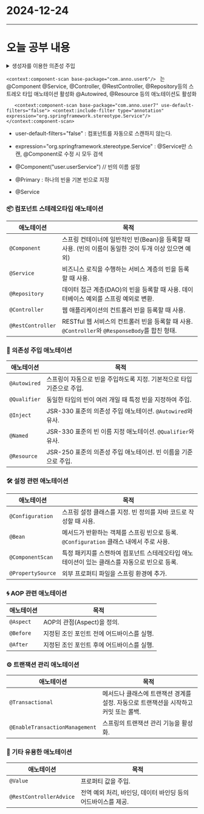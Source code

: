 # 2024-12-24
---

# 오늘 공부 내용

<details>
  <summary>생성자를 이용한 의존성 주입</summary>

  ```java
package com.anno.user1;

import org.springframework.beans.factory.annotation.Autowired;

public class User2 {

  private UserService userService;

  // 생성자를 이용한 의존성 주입
  // 스프링 5.1 이상부터는 <context:annotation-config />가 설정되어 있는 경우 생성자를 이용한 의존성 주입에서 @Autowired 생략가능
  @Autowired
  public User2(UserService userService) {
    this.userService = userService;
  }

  public void write() {
    String s = userService.message();

    System.out.println("-- 애노테이션 : 생성자를 이용한 의존관계 설정 -- ");
    System.out.println(s);
  }
}
   ```

</details>

`<context:component-scan base-package="com.anno.user6"/> ` 는 
@Component @Service, @Controller, @RestController, @Repository등의 스트레오 타입 애노테이션 활성화 
@Autowired, @Resource 등의 애노테이션도 활성화 

`	<context:component-scan base-package="com.anno.user7" use-default-filters="false">
		<context:include-filter type="annotation" expression="org.springframework.stereotype.Service"/>
	</context:component-scan>`
- user-default-filters="false" : 컴포넌트를 자동으로 스캔하지 않는다. 
- expression="org.springframework.stereotype.Service" : @Service만 스캔, @Component로 수정 시 모두 검색 

- @Component("user.userService") // 빈의 이름 설정
- @Primary : 하나의 빈을 기본 빈으로 지정 
- @Service 

### 📦 컴포넌트 스테레오타입 애노테이션

| **애노테이션**      | **목적**                                                                  |
|---------------------|-------------------------------------------------------------------------|
| `@Component`        | 스프링 컨테이너에 일반적인 빈(Bean)을 등록할 때 사용. (빈의 이름이 동일한 것이 두개 이상 있으면 예외)          |
| `@Service`          | 비즈니스 로직을 수행하는 서비스 계층의 빈을 등록할 때 사용.                                      |
| `@Repository`       | 데이터 접근 계층(DAO)의 빈을 등록할 때 사용. 데이터베이스 예외를 스프링 예외로 변환.                     |
| `@Controller`       | 웹 애플리케이션의 컨트롤러 빈을 등록할 때 사용.                                             |
| `@RestController`   | RESTful 웹 서비스의 컨트롤러 빈을 등록할 때 사용. `@Controller`와 `@ResponseBody`를 합친 형태. |

### 🔗 의존성 주입 애노테이션

| **애노테이션**      | **목적**                                                                                       |
|---------------------|------------------------------------------------------------------------------------------------|
| `@Autowired`        | 스프링이 자동으로 빈을 주입하도록 지정. 기본적으로 타입 기준으로 주입.                           |
| `@Qualifier`        | 동일한 타입의 빈이 여러 개일 때 특정 빈을 지정하여 주입.                                         |
| `@Inject`           | JSR-330 표준의 의존성 주입 애노테이션. `@Autowired`와 유사.                                     |
| `@Named`            | JSR-330 표준의 빈 이름 지정 애노테이션. `@Qualifier`와 유사.                                    |
| `@Resource`         | JSR-250 표준의 의존성 주입 애노테이션. 빈 이름을 기준으로 주입.                                   |

### 🛠️ 설정 관련 애노테이션

| **애노테이션**      | **목적**                                                                                       |
|---------------------|------------------------------------------------------------------------------------------------|
| `@Configuration`    | 스프링 설정 클래스를 지정. 빈 정의를 자바 코드로 작성할 때 사용.                                |
| `@Bean`             | 메서드가 반환하는 객체를 스프링 빈으로 등록. `@Configuration` 클래스 내에서 주로 사용.           |
| `@ComponentScan`    | 특정 패키지를 스캔하여 컴포넌트 스테레오타입 애노테이션이 있는 클래스를 자동으로 빈으로 등록.    |
| `@PropertySource`   | 외부 프로퍼티 파일을 스프링 환경에 추가.                                                     |

### 🌀 AOP 관련 애노테이션

| **애노테이션**      | **목적**                                                                                       |
|---------------------|------------------------------------------------------------------------------------------------|
| `@Aspect`           | AOP의 관점(Aspect)을 정의.                                                                       |
| `@Before`           | 지정된 조인 포인트 전에 어드바이스를 실행.                                                        |
| `@After`            | 지정된 조인 포인트 후에 어드바이스를 실행.                                                        |

### ⚙️ 트랜잭션 관리 애노테이션

| **애노테이션**      | **목적**                                                                                       |
|---------------------|------------------------------------------------------------------------------------------------|
| `@Transactional`    | 메서드나 클래스에 트랜잭션 경계를 설정. 자동으로 트랜잭션을 시작하고 커밋 또는 롤백.              |
| `@EnableTransactionManagement` | 스프링의 트랜잭션 관리 기능을 활성화.                                           |

### 🧰 기타 유용한 애노테이션

| **애노테이션**      | **목적**                                                                                       |
|---------------------|------------------------------------------------------------------------------------------------|
| `@Value`            | 프로퍼티 값을 주입.                                                                             |
| `@RestControllerAdvice` | 전역 예외 처리, 바인딩, 데이터 바인딩 등의 어드바이스를 제공.                                  |

